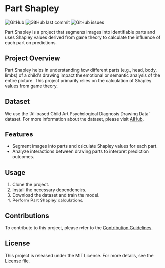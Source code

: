 
# Part Shapley

![GitHub](https://img.shields.io/github/license/your-username/part-shapley)
![GitHub last commit](https://img.shields.io/github/last-commit/your-username/part-shapley)
![GitHub issues](https://img.shields.io/github/issues-raw/your-username/part-shapley)

Part Shapley is a project that segments images into identifiable parts and uses Shapley values derived from game theory to calculate the influence of each part on predictions.

## Project Overview

Part Shapley helps in understanding how different parts (e.g., head, body, limbs) of a child's drawing impact the emotional or semantic analysis of the entire picture. This project primarily relies on the calculation of Shapley values from game theory.

## Dataset

We use the 'AI-based Child Art Psychological Diagnosis Drawing Data' dataset. For more information about the dataset, please visit [AIHub](https://www.aihub.or.kr/aihubdata/data/view.do?currMenu=115&topMenu=100&aihubDataSe=realm&dataSetSn=71399).

## Features

- Segment images into parts and calculate Shapley values for each part.
- Analyze interactions between drawing parts to interpret prediction outcomes.

## Usage

1. Clone the project.
2. Install the necessary dependencies.
3. Download the dataset and train the model.
4. Perform Part Shapley calculations.

## Contributions

To contribute to this project, please refer to the [Contribution Guidelines](CONTRIBUTING.md).

## License

This project is released under the MIT License. For more details, see the [License](LICENSE) file.
